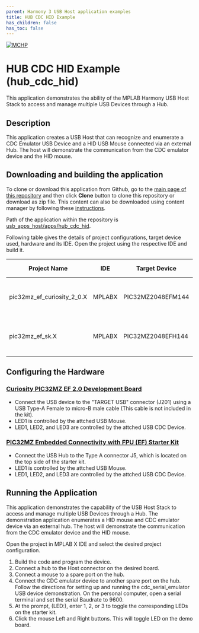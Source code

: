 ```yaml
---
parent: Harmony 3 USB Host application examples
title: HUB CDC HID Example 
has_children: false
has_toc: false
---
```


[![MCHP](https://www.microchip.com/ResourcePackages/Microchip/assets/dist/images/logo.png)](https://www.microchip.com)

# HUB CDC HID Example (hub_cdc_hid)

This application demonstrates the ability of the MPLAB Harmony USB Host Stack to access and manage multiple USB Devices through a Hub.

## Description

This application creates a USB Host that can recognize and enumerate a CDC Emulator USB Device and a HID USB Mouse connected via an external Hub. The host will demonstrate the communication from the CDC emulator device and the HID mouse.

## Downloading and building the application

To clone or download this application from Github, go to the [main page of this repository](https://github.com/Microchip-MPLAB-Harmony/usb_apps_host) and then click **Clone** button to clone this repository or download as zip file.
This content can also be downloaded using content manager by following these [instructions](https://github.com/Microchip-MPLAB-Harmony/contentmanager/wiki).

Path of the application within the repository is [usb_apps_host/apps/hub_cdc_hid](https://github.com/Microchip-MPLAB-Harmony/usb_apps_host/apps/hub_cdc_hid).

Following table gives the details of project configurations, target device used, hardware and its IDE. Open the project using the respective IDE and build it. 

| Project Name                    | IDE    | Target Device       | Hardware / Configuration                                                   |
| ------------------------------- | ------ | ------------------- | -------------------------------------------------------------------------- |
| pic32mz_ef_curiosity_2_0.X      | MPLABX | PIC32MZ2048EFM144   | [Curiosity PIC32MZ EF 2.0 Development Board](#config_15)                   |
| pic32mz_ef_sk.X                 | MPLABX | PIC32MZ2048EFH144   | [PIC32MZ Embedded Connectivity with FPU (EF) Starter Kit](#config_16)      |

## <a name="config_title"></a> Configuring the Hardware

### <a name="config_15"></a> [Curiosity PIC32MZ EF 2.0 Development Board](https://www.microchip.com/Developmenttools/ProductDetails/DM320209)

- Connect the USB device to the "TARGET USB" connector (J201) using a USB Type-A Female to micro-B male cable  (This cable is not included in the kit). 
- LED1 is controlled by the attched USB Mouse. 
- LED1, LED2, and LED3 are controlled by the attched USB CDC Device. 


### <a name="config_16"></a> [PIC32MZ Embedded Connectivity with FPU (EF) Starter Kit](https://www.microchip.com/Developmenttools/ProductDetails/DM320007)

- Connect the USB Hub to the Type A connector J5, which is located on the top side of the starter kit. 
- LED1 is controlled by the attched USB Mouse. 
- LED1, LED2, and LED3 are controlled by the attched USB CDC Device. 

## Running the Application

This application demonstrates the capability of the USB Host Stack to access and manage multiple USB Devices through a Hub. The demonstration application enumerates a HID mouse and CDC emulator device via an external hub. The host will demonstrate the communication from the CDC emulator device and the HID mouse. 

Open the project in MPLAB X IDE and select the desired project configuration. 

1. Build the code and program the device. 
2. Connect a hub to the Host connector on the desired board. 
3. Connect a mouse to a spare port on the hub. 
4. Connect the CDC emulator device to another spare port on the hub. Follow the directions for setting up and running the cdc_serial_emulator USB device demonstration. On the personal computer, open a serial terminal and set the serial Baudrate to 9600. 
5. At the prompt, (LED:), enter 1, 2, or 3 to toggle the corresponding LEDs on the starter kit. 
6. Click the mouse Left and Right buttons. This will toggle LED on the demo board.


